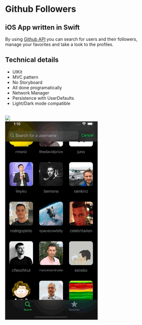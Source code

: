 # Github Followers

## iOS App written in Swift

By using [Github API](https://docs.github.com/en/search-github/searching-on-github/searching-users) you can search for users and their followers,\
manage your favorites and take a look to the profiles.
<br/>

## Technical details

- UIKit
- MVC pattern
- No Storyboard
- All done programatically
- Network Manager
- Persistence with UserDefaults
- Light/Dark mode compatible

<br/>

<img src="https://github.com/pdimarcodev/GH-Followers-iOS/blob/master/demos/GHF-demo-1.gif" width="300"/>
<br/>
<img src="https://github.com/pdimarcodev/GH-Followers-iOS/blob/master/demos/GHF-demo-2.gif" width="300"/>
